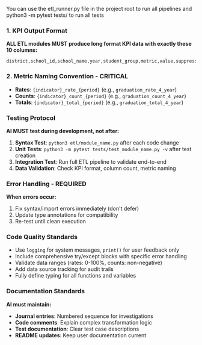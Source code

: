 You can use the etl_runner.py file in the project root to run all pipelines and python3 -m pytest tests/ to run all tests

### 1. KPI Output Format
**ALL ETL modules MUST produce long format KPI data with exactly these 10 columns:**
```
district,school_id,school_name,year,student_group,metric,value,suppressed,source_file,last_updated
```

### 2. Metric Naming Convention - CRITICAL
- **Rates**: `{indicator}_rate_{period}` (e.g., `graduation_rate_4_year`)
- **Counts**: `{indicator}_count_{period}` (e.g., `graduation_count_4_year`) 
- **Totals**: `{indicator}_total_{period}` (e.g., `graduation_total_4_year`)


### Testing Protocol
**AI MUST test during development, not after:**
1. **Syntax Test**: `python3 etl/module_name.py` after each code change
2. **Unit Tests**: `python3 -m pytest tests/test_module_name.py -v` after test creation
3. **Integration Test**: Run full ETL pipeline to validate end-to-end
4. **Data Validation**: Check KPI format, column count, metric naming

### Error Handling - REQUIRED
**When errors occur:**
1. Fix syntax/import errors immediately (don't defer)
2. Update type annotations for compatibility
3. Re-test until clean execution

### Code Quality Standards
- Use `logging` for system messages, `print()` for user feedback only
- Include comprehensive try/except blocks with specific error handling
- Validate data ranges (rates: 0-100%, counts: non-negative)
- Add data source tracking for audit trails
- Fully define typing for all functions and variables

### Documentation Standards
**AI must maintain:**
- **Journal entries**: Numbered sequence for investigations
- **Code comments**: Explain complex transformation logic
- **Test documentation**: Clear test case descriptions
- **README updates**: Keep user documentation current

